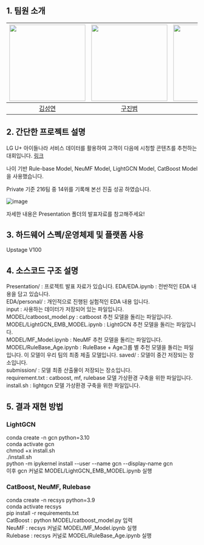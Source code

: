 ## 1. 팀원 소개

| <img src="https://user-images.githubusercontent.com/79916736/207595518-c87d8c72-e1a6-4560-91c4-77487d9d34f6.png" width=200> | <img src="https://user-images.githubusercontent.com/79916736/207595901-3ea9190c-0a6f-4ee4-b609-c423a9073996.png" width=200> | <img src="https://user-images.githubusercontent.com/79916736/207594973-a16dd2e9-a332-4088-959f-673308a29e99.png" width=200> |
| :-------------------------------------------------------------------------------------------------------------------------: | :-------------------------------------------------------------------------------------------------------------------------: | :-------------------------------------------------------------------------------------------------------------------------: |
|                                           [김성연](https://github.com/KSY1526)                                            |                                           [구진범](https://github.com/jb5341)                                            |                                            [이환주](https://github.com/Leehj0530)                                            |


## 2. 간단한 프로젝트 설명
LG U+ 아이들나라 서비스 데이터를 활용하여 고객이 다음에 시청할 콘텐츠를 추천하는 대회입니다. [링크](https://stages.ai/competitions/208/overview/description)

나이 기반 Rule-base Model, NeuMF Model, LightGCN Model, CatBoost Model을 사용했습니다.

Private 기준 216팀 중 14위를 기록해 본선 진출 성공 하였습니다.

![image](https://user-images.githubusercontent.com/79916736/207597579-ea25b1de-9dcc-4cd0-bb47-177f087a66ea.png)

자세한 내용은 Presentation 폴더의 발표자료를 참고해주세요!


## 3. 하드웨어 스펙/운영체제 및 플랫폼 사용

Upstage V100

## 4. 소스코드 구조 설명

Presentation/ : 프로젝트 발표 자료가 있습니다.
EDA/EDA.ipynb : 전반적인 EDA 내용을 담고 있습니다.  
EDA/personal/ : 개인적으로 진행된 실험적인 EDA 내용 입니다.  
input : 사용하는 데이터가 저장되어 있는 파일입니다.  
MODEL/catboost_model.py : catboost 추천 모델을 돌리는 파일입니다.  
MODEL/LightGCN_EMB_MODEL.ipynb : LightGCN 추천 모델을 돌리는 파일입니다.  
MODEL/MF_Model.ipynb : NeuMF 추천 모델을 돌리는 파일입니다.  
MODEL/RuleBase_Age.ipynb : RuleBase + Age그룹 별 추천 모델을 돌리는 파일입니다. 이 모델이 우리 팀의 최종 제출 모델입니다. 
saved/ : 모델이 중간 저장되는 장소입니다.  
submission/ : 모델 최종 산출물이 저장되는 장소입니다.  
requirement.txt : catboost, mf, rulebase 모델 가상환경 구축을 위한 파일입니다.  
install.sh : lightgcn 모델 가상환경 구축을 위한 파일입니다.  

## 5. 결과 재현 방법

### LightGCN
conda create -n gcn python=3.10  
conda activate gcn  
chmod +x install.sh  
./install.sh  
python -m ipykernel install --user --name gcn --display-name gcn  
이후 gcn 커널로 MODEL/LightGCN_EMB_MODEL.ipynb 실행  

### CatBoost, NeuMF, Rulebase
conda create -n recsys python=3.9  
conda activate recsys  
pip install -r requirements.txt  
CatBoost : python MODEL/catboost_model.py 입력  
NeuMF : recsys 커널로 MODEL/MF_Model.ipynb 실행  
Rulebase : recsys 커널로 MODEL/RuleBase_Age.ipynb 실행  
